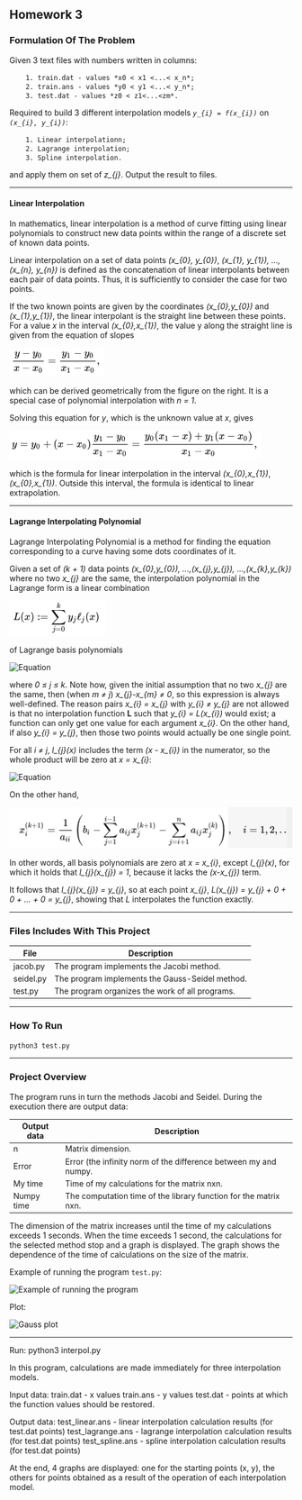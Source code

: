 ## Homework 3

### Formulation Of The Problem

Given 3 text files with numbers written in columns:

        1. train.dat - values *x0 < x1 <...< x_n*;
        2. train.ans - values *y0 < y1 <...< y_n*;
        3. test.dat - values *z0 < z1<...<zm*.

Required to build 3 different interpolation models *`y_{i} = f(x_{i})`* on *`(x_{i}, y_{i})`*:

        1. Linear interpolationn;
        2. Lagrange interpolation;
        3. Spline interpolation. 
        
 and apply them on set of *z_{j}*. Output the result to files.

----------------

#### Linear Interpolation

In mathematics, linear interpolation is a method of curve fitting using linear polynomials to construct new data points within the range of a discrete set of known data points.

Linear interpolation on a set of data points *(x_{0}, y_{0})*, *(x_{1}, y_{1}), ..., (x_{n}, y_{n})* is defined as the concatenation of linear interpolants between each pair of data points. Thus, it is sufficiently to consider the case for two points.

If the two known points are given by the coordinates *(x_{0},y_{0})* and *(x_{1},y_{1})*, the linear interpolant is the straight line between these points. For a value *x* in the interval *(x_{0},x_{1})*, the value y along the straight line is given from the equation of slopes

![Equation](../pics/eq10.png)

which can be derived geometrically from the figure on the right. It is a special case of polynomial interpolation with *n = 1*.

Solving this equation for *y*, which is the unknown value at *x*, gives

![Equation](../pics/eq11.png)

which is the formula for linear interpolation in the interval *(x_{0},x_{1})*, *(x_{0},x_{1})*. Outside this interval, the formula is identical to linear extrapolation.

----------------

#### Lagrange Interpolating Polynomial 

Lagrange Interpolating Polynomial is a method for finding the equation corresponding to a curve having some dots coordinates of it.

Given a set of *(k + 1)* data points *(x_{0},y_{0}), ...,(x_{j},y_{j}), ...,(x_{k},y_{k})* where no two *x_{j}* are the same, the interpolation polynomial in the Lagrange form is a linear combination

![Equation](../pics/eq13.png)

of Lagrange basis polynomials

![Equation](../pics/eq14.jpg)

where *0 &#8804; j &#8804; k*. Note how, given the initial assumption that no two *x_{j}* are the same, then (when *m &#8800; j*) *x_{j}-x_{m} &#8800; 0*, so this expression is always well-defined. The reason pairs *x_{i} = x_{j}* with *y_{i} &#8800; y_{j}* are not allowed is that no interpolation function **L** such that *y_{i} = L(x_{i})* would exist; a function can only get one value for each argument *x_{i}*. On the other hand, if also *y_{i} = y_{j}*, then those two points would actually be one single point.

For all *i &#8800; j*, *l_{j}(x)* includes the term *(x - x_{i})* in the numerator, so the whole product will be zero at *x = x_{i}*:

![Equation](../pics/eq15.jpg)

On the other hand,

![Equation](../pics/eq5.png)

In other words, all basis polynomials are zero at *x = x_{i}*, except *l_{j}(x)*, for which it holds that *l_{j}(x_{j}) = 1*, because it lacks the *(x-x_{j})* term.

It follows that *l_{j}(x_{j}) = y_{j}*, so at each point *x_{j}*, *L(x_{j}) = y_{j} + 0 + 0 + ... + 0 = y_{j}*, showing that *L* interpolates the function exactly.

----------------

### Files Includes With This Project
  File          | Description
  ------------- | -------------
  jacob.py      | The program implements the Jacobi method.
  seidel.py     | The program implements the Gauss-Seidel method.
  test.py       | The program organizes the work of all programs.

----------------

### How To Run
```python3 test.py```

----------------

### Project Overview 

The program runs in turn the methods Jacobi and Seidel. 
During the execution there are output data:

  Output data   | Description
  ------------- | -------------
  n             | Matrix dimension.
  Error         | Error (the infinity norm of the difference between my and numpy.
  My time       | Time of my calculations for the matrix nxn.
  Numpy time    | The computation time of the library function for the matrix nxn.

The dimension of the matrix increases until the time of my calculations exceeds 1 seconds. When the time exceeds 1 second, the calculations for the selected method stop and a graph is displayed. The graph shows the dependence of the time of calculations on the size of the matrix.

Example of running the program `test.py`:

 ![](../pics/ex2.png 'Example of running the program')

Plot:

 ![](result.jpg 'Gauss plot')

----------------



Run:
        python3 interpol.py
        
In this program, calculations are made immediately for three interpolation models.
 
Input data:
        train.dat  - x values
        train.ans  - y values
        test.dat   - points at which the function values should be restored.
        
Output data:
        test_linear.ans     - linear interpolation calculation results (for test.dat points)
        test_lagrange.ans   - lagrange interpolation calculation results (for test.dat points)
        test_spline.ans     - spline interpolation calculation results (for test.dat points)

At the end, 4 graphs are displayed: one for the starting points (x, y), the others
for points obtained as a result of the operation of each interpolation model.
